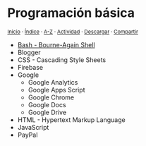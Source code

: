 # Programación básica
<sup>[Inicio](../index.md) · [Índice](../index.md#contenido) · [A-Z](../indices/alfabetico.md) · [Actividad](../indices/actividad.md) · <a href="../indices/programacion.md" download="programacion.html">Descargar</a> · [Compartir](https://x.com/intent/tweet?text=Programaci%C3%B3n%20b%C3%A1sica%3A%20Bash%20-%20Bourne-Again%20Shell%2C%20Blogger%2C%20CSS%20-%20Cascading%20Style%20Sheets%2C%20Firebase%2C%20Google%2C%20HTML%20-%20Hypertext%20Markup%20Language%2C%20JavaScript%2C%20PayPal.%0A%E2%86%92%20https%3A%2F%2Fjucardus.github.io%2Findices%2Fprogramacion.html%0A%0A%23indcs_jucardus%20%23prgrmcn_jucardus%0A%40jucardus)</sup>

* [Bash - Bourne-Again Shell](../indices/bash.md)
* Blogger
* CSS - Cascading Style Sheets
* Firebase
* Google
  * Google Analytics
  * Google Apps Script
  * Google Chrome
  * Google Docs
  * Google Drive
* HTML - Hypertext Markup Language
* JavaScript
* PayPal
